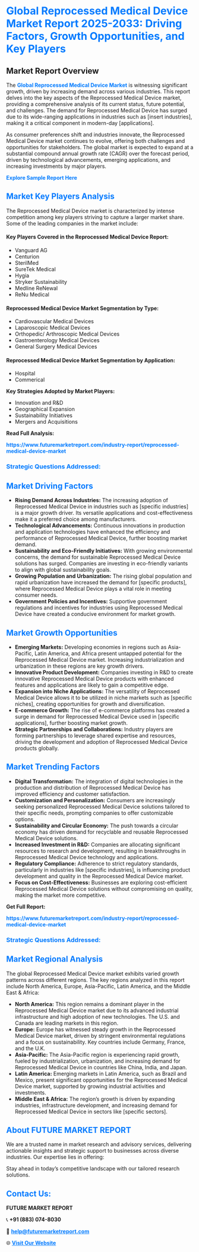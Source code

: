 <h1 style="color: #007BFF;">Global Reprocessed Medical Device Market Report 2025-2033: Driving Factors, Growth Opportunities, and Key Players</h1>

<section id="overview">
<h2>Market Report Overview</h2>
<p>The <a href="https://www.futuremarketreport.com/industry-report/reprocessed-medical-device-market" style="color: #007BFF; text-decoration: none;"><strong>Global Reprocessed Medical Device Market</strong></a> is witnessing significant growth, driven by increasing demand across various industries. This report delves into the key aspects of the Reprocessed Medical Device market, providing a comprehensive analysis of its current status, future potential, and challenges. The demand for Reprocessed Medical Device has surged due to its wide-ranging applications in industries such as [insert industries], making it a critical component in modern-day [applications].</p>
<p>As consumer preferences shift and industries innovate, the Reprocessed Medical Device market continues to evolve, offering both challenges and opportunities for stakeholders. The global market is expected to expand at a substantial compound annual growth rate (CAGR) over the forecast period, driven by technological advancements, emerging applications, and increasing investments by major players.</p>
</section>

<section id="overview">
<p><a href="https://www.futuremarketreport.com/request-sample/reportId=80086" style="color: #007BFF; text-decoration: none;"><strong>Explore Sample Report Here</strong></a></p>
</section>

<section id="key-players">
<h2 style="color: #007BFF;">Market Key Players Analysis</h2>
<p>The Reprocessed Medical Device market is characterized by intense competition among key players striving to capture a larger market share. Some of the leading companies in the market include:</p>
<h4>Key Players Covered in the Reprocessed Medical Device Report:</h4>
<ul><li>Vanguard AG</li><li>Centurion</li><li>SterilMed</li><li>SureTek Medical</li><li>Hygia</li><li>Stryker Sustainability</li><li>Medline ReNewal</li><li>ReNu Medical</li></ul>
<h4>Reprocessed Medical Device Market Segmentation by Type:</h4>
<ul><li>Cardiovascular Medical Devices</li><li>Laparoscopic Medical Devices</li><li>Orthopedic/ Arthroscopic Medical Devices</li><li>Gastroenterology Medical Devices</li><li>General Surgery Medical Devices</li></ul>

<h4>Reprocessed Medical Device Market Segmentation by Application:</h4>
<ul><li>Hospital</li><li>Commerical</li></ul>
<p><strong>Key Strategies Adopted by Market Players:</strong></p>
<ul>
<li>Innovation and R&D</li>
<li>Geographical Expansion</li>
<li>Sustainability Initiatives</li>
<li>Mergers and Acquisitions</li>
</ul>
</section>

<section>
<p><strong>Read Full Analysis: </strong></p><a href="https://www.futuremarketreport.com/industry-report/reprocessed-medical-device-market" style="color: #007BFF; text-decoration: none;"><strong>https://www.futuremarketreport.com/industry-report/reprocessed-medical-device-market</strong></a>
<h3 style="color: #007BFF;">Strategic Questions Addressed:</h3>
</section>

<section id="driving-factors">
<h2 style="color: #007BFF;">Market Driving Factors</h2>
<ul>
<li><strong>Rising Demand Across Industries:</strong> The increasing adoption of Reprocessed Medical Device in industries such as [specific industries] is a major growth driver. Its versatile applications and cost-effectiveness make it a preferred choice among manufacturers.</li>
<li><strong>Technological Advancements:</strong> Continuous innovations in production and application technologies have enhanced the efficiency and performance of Reprocessed Medical Device, further boosting market demand.</li>
<li><strong>Sustainability and Eco-Friendly Initiatives:</strong> With growing environmental concerns, the demand for sustainable Reprocessed Medical Device solutions has surged. Companies are investing in eco-friendly variants to align with global sustainability goals.</li>
<li><strong>Growing Population and Urbanization:</strong> The rising global population and rapid urbanization have increased the demand for [specific products], where Reprocessed Medical Device plays a vital role in meeting consumer needs.</li>
<li><strong>Government Policies and Incentives:</strong> Supportive government regulations and incentives for industries using Reprocessed Medical Device have created a conducive environment for market growth.</li>
</ul>
</section>

<section id="growth-opportunities">
<h2 style="color: #007BFF;">Market Growth Opportunities</h2>
<ul>
<li><strong>Emerging Markets:</strong> Developing economies in regions such as Asia-Pacific, Latin America, and Africa present untapped potential for the Reprocessed Medical Device market. Increasing industrialization and urbanization in these regions are key growth drivers.</li>
<li><strong>Innovative Product Development:</strong> Companies investing in R&D to create innovative Reprocessed Medical Device products with enhanced features and applications are likely to gain a competitive edge.</li>
<li><strong>Expansion into Niche Applications:</strong> The versatility of Reprocessed Medical Device allows it to be utilized in niche markets such as [specific niches], creating opportunities for growth and diversification.</li>
<li><strong>E-commerce Growth:</strong> The rise of e-commerce platforms has created a surge in demand for Reprocessed Medical Device used in [specific applications], further boosting market growth.</li>
<li><strong>Strategic Partnerships and Collaborations:</strong> Industry players are forming partnerships to leverage shared expertise and resources, driving the development and adoption of Reprocessed Medical Device products globally.</li>
</ul>
</section>

<section id="trending-factors">
<h2 style="color: #007BFF;">Market Trending Factors</h2>
<ul>
<li><strong>Digital Transformation:</strong> The integration of digital technologies in the production and distribution of Reprocessed Medical Device has improved efficiency and customer satisfaction.</li>
<li><strong>Customization and Personalization:</strong> Consumers are increasingly seeking personalized Reprocessed Medical Device solutions tailored to their specific needs, prompting companies to offer customizable options.</li>
<li><strong>Sustainability and Circular Economy:</strong> The push towards a circular economy has driven demand for recyclable and reusable Reprocessed Medical Device solutions.</li>
<li><strong>Increased Investment in R&D:</strong> Companies are allocating significant resources to research and development, resulting in breakthroughs in Reprocessed Medical Device technology and applications.</li>
<li><strong>Regulatory Compliance:</strong> Adherence to strict regulatory standards, particularly in industries like [specific industries], is influencing product development and quality in the Reprocessed Medical Device market.</li>
<li><strong>Focus on Cost-Effectiveness:</strong> Businesses are exploring cost-efficient Reprocessed Medical Device solutions without compromising on quality, making the market more competitive.</li>
</ul>
</section>

<section>
<p><strong>Get Full Report: </strong></p><a href="https://www.futuremarketreport.com/industry-report/reprocessed-medical-device-market" style="color: #007BFF; text-decoration: none;"><strong>https://www.futuremarketreport.com/industry-report/reprocessed-medical-device-market</strong></a>
<h3 style="color: #007BFF;">Strategic Questions Addressed:</h3>
</section>


<section id="regional-analysis">
<h2 style="color: #007BFF;">Market Regional Analysis</h2>
<p>The global Reprocessed Medical Device market exhibits varied growth patterns across different regions. The key regions analyzed in this report include North America, Europe, Asia-Pacific, Latin America, and the Middle East & Africa:</p>
<ul>
<li><strong>North America:</strong> This region remains a dominant player in the Reprocessed Medical Device market due to its advanced industrial infrastructure and high adoption of new technologies. The U.S. and Canada are leading markets in this region.</li>
<li><strong>Europe:</strong> Europe has witnessed steady growth in the Reprocessed Medical Device market, driven by stringent environmental regulations and a focus on sustainability. Key countries include Germany, France, and the U.K.</li>
<li><strong>Asia-Pacific:</strong> The Asia-Pacific region is experiencing rapid growth, fueled by industrialization, urbanization, and increasing demand for Reprocessed Medical Device in countries like China, India, and Japan.</li>
<li><strong>Latin America:</strong> Emerging markets in Latin America, such as Brazil and Mexico, present significant opportunities for the Reprocessed Medical Device market, supported by growing industrial activities and investments.</li>
<li><strong>Middle East & Africa:</strong> The region’s growth is driven by expanding industries, infrastructure development, and increasing demand for Reprocessed Medical Device in sectors like [specific sectors].</li>
</ul>
</section>

<footer>
<h2 style="color: #007BFF;">About FUTURE MARKET REPORT</h2>
<p>We are a trusted name in market research and advisory services, delivering actionable insights and strategic support to businesses across diverse industries. Our expertise lies in offering:</p>

<p>Stay ahead in today’s competitive landscape with our tailored research solutions.</p>

<h2 style="color: #007BFF;">Contact Us:</h2>
<p><strong>FUTURE MARKET REPORT</strong></p>
<p>📞 <strong>+91 (883) 074-8030</strong></p>
<p>📧 <strong><a href="mailto:help@futuremarketreport.com" style="color: #007BFF;">help@futuremarketreport.com</a></strong></p>
<p>🌐 <strong><a href="https://www.futuremarketreport.com/" style="color: #007BFF;">Visit Our Website</a></strong></p>
</footer>